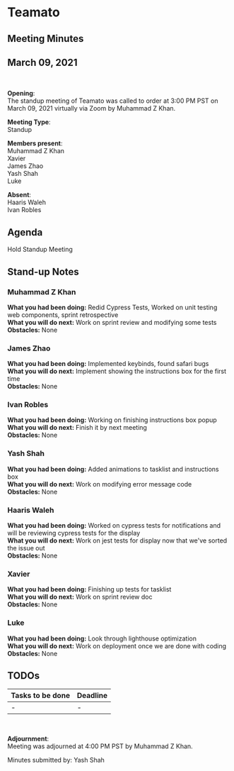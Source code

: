 # Teamato

## Meeting Minutes
## March 09, 2021
<br>

**Opening**:  
The standup meeting of Teamato was called to order at 3:00 PM PST on March 09, 2021 virtually via Zoom by Muhammad Z Khan.

**Meeting Type**:  
Standup

**Members present**:  
Muhammad Z Khan  
Xavier  
James Zhao   
Yash Shah  
Luke  

**Absent**:  
Haaris Waleh  
Ivan Robles

## Agenda
Hold Standup Meeting

## Stand-up Notes

### Muhammad Z Khan 
**What you had been doing:**  Redid Cypress Tests, Worked on unit testing web components, sprint retrospective  
**What you will do next:** Work on sprint review and modifying some tests  
**Obstacles:** None  

###  James Zhao
**What you had been doing:** Implemented keybinds, found safari bugs  
**What you will do next:** Implement showing the instructions box for the first time  
**Obstacles:** None

### Ivan Robles
**What you had been doing:** Working on finishing instructions box popup 
**What you will do next:** Finish it by next meeting  
**Obstacles:** None

### Yash Shah
**What you had been doing:** Added animations to tasklist and instructions box  
**What you will do next:** Work on modifying error message code  
**Obstacles:** None  

### Haaris Waleh
**What you had been doing:** Worked on cypress tests for notifications and will be reviewing cypress tests for the display  
**What you will do next:** Work on jest tests for display now that we've sorted the issue out  
**Obstacles:** None

### Xavier
**What you had been doing:** Finishing up tests for tasklist  
**What you will do next:** Work on sprint review doc  
**Obstacles:** None

### Luke
**What you had been doing:** Look through lighthouse optimization  
**What you will do next:** Work on deployment once we are done with coding  
**Obstacles:** None

## TODOs
| Tasks to be done | Deadline |
| ---------------- | -------- |
| - | - |

<br>

**Adjournment**:  
Meeting was adjourned at 4:00 PM PST by Muhammad Z Khan.

Minutes submitted by: Yash Shah
